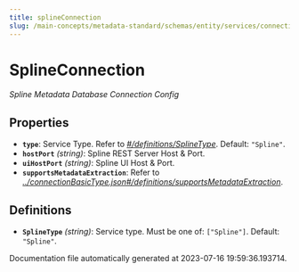 ```yaml
---
title: splineConnection
slug: /main-concepts/metadata-standard/schemas/entity/services/connections/pipeline/splineconnection
---
```


# SplineConnection

*Spline Metadata Database Connection Config*

## Properties

- **`type`**: Service Type. Refer to *[#/definitions/SplineType](#definitions/SplineType)*. Default: `"Spline"`.
- **`hostPort`** *(string)*: Spline REST Server Host & Port.
- **`uiHostPort`** *(string)*: Spline UI Host & Port.
- **`supportsMetadataExtraction`**: Refer to *[../connectionBasicType.json#/definitions/supportsMetadataExtraction](#/connectionBasicType.json#/definitions/supportsMetadataExtraction)*.
## Definitions

- <a id="definitions/SplineType"></a>**`SplineType`** *(string)*: Service type. Must be one of: `["Spline"]`. Default: `"Spline"`.


Documentation file automatically generated at 2023-07-16 19:59:36.193714.
